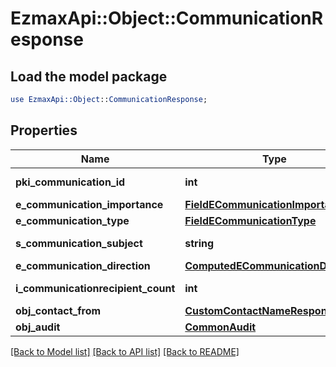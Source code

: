 # EzmaxApi::Object::CommunicationResponse

## Load the model package
```perl
use EzmaxApi::Object::CommunicationResponse;
```

## Properties
Name | Type | Description | Notes
------------ | ------------- | ------------- | -------------
**pki_communication_id** | **int** | The unique ID of the Communication. | 
**e_communication_importance** | [**FieldECommunicationImportance**](FieldECommunicationImportance.md) |  | 
**e_communication_type** | [**FieldECommunicationType**](FieldECommunicationType.md) |  | 
**s_communication_subject** | **string** | The subject of the Communication | 
**e_communication_direction** | [**ComputedECommunicationDirection**](ComputedECommunicationDirection.md) |  | 
**i_communicationrecipient_count** | **int** | The count of Communicationrecipient | 
**obj_contact_from** | [**CustomContactNameResponse**](CustomContactNameResponse.md) |  | 
**obj_audit** | [**CommonAudit**](CommonAudit.md) |  | 

[[Back to Model list]](../README.md#documentation-for-models) [[Back to API list]](../README.md#documentation-for-api-endpoints) [[Back to README]](../README.md)


